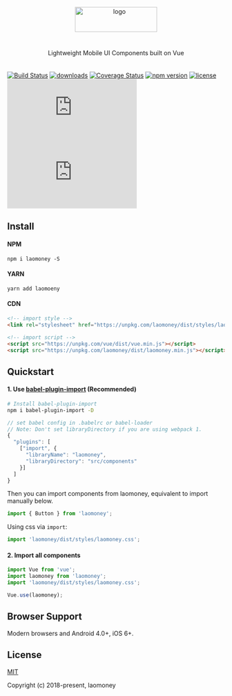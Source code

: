 <p align="center">
    <img alt="logo" src="https://static.laocaibao.com/1.6.5/static/images/logo_lcb.png" width="190" height="58" style="margin-bottom: 10px;">
</p>

<p align="center" style="margin: 30px 0 35px;">Lightweight Mobile UI Components built on Vue</p>

[![Build Status](https://travis-ci.org/flower007/laomoney-ui.svg?branch=master)](https://travis-ci.org/flower007/laomoney-ui)
[![downloads](https://img.shields.io/npm/dt/laomoney.svg)](https://www.npmjs.com/package/laomoney)
[![Coverage Status](https://img.shields.io/coveralls/github/flower007/laomoney-ui/master.svg)](https://img.shields.io/coveralls/github/flower007/laomoney-ui/master.svg)
[![npm version](https://img.shields.io/npm/v/laomoney.svg?style=flat)](https://www.npmjs.com/package/laomoney)
[![license](https://img.shields.io/npm/l/laomoney.svg)](https://www.npmjs.com/package/laomoney)
[![JS Gzip Size](http://img.badgesize.io/https://unpkg.com/laomoney/dist/laomoney.min.js?compression=gzip&style=flat&label=JS%20gzip%20size)](https://unpkg.com/laomoney/dist/laomoney.min.js)
[![CSS Gzip Size](http://img.badgesize.io/https://unpkg.com/laomoney/dist/styles/laomoney.css?compression=gzip&style=flat&label=CSS%20gzip%20size)](https://unpkg.com/laomoney/dist/styles/laomoney.css)

## Install

#### NPM

```shell
npm i laomoney -S
```

#### YARN

```shell
yarn add laomoeny
```

#### CDN

```html
<!-- import style -->
<link rel="stylesheet" href="https://unpkg.com/laomoney/dist/styles/laomoney.css" />

<!-- import script -->
<script src="https://unpkg.com/vue/dist/vue.min.js"></script>
<script src="https://unpkg.com/laomoney/dist/laomoney.min.js"></script>
```

## Quickstart

#### 1. Use [babel-plugin-import](https://github.com/ant-design/babel-plugin-import) (Recommended)

```bash
# Install babel-plugin-import
npm i babel-plugin-import -D
```

```js
// set babel config in .babelrc or babel-loader
// Note: Don't set libraryDirectory if you are using webpack 1.
{
  "plugins": [
    ["import", {
      "libraryName": "laomoney",
      "libraryDirectory": "src/components"
    }]
  ]
}
```

Then you can import components from laomoney, equivalent to import manually below.

```js
import { Button } from 'laomoney';
```
Using css via `import`:

```js
import 'laomoney/dist/styles/laomoney.css';
```

#### 2. Import all components

```js
import Vue from 'vue';
import laomoney from 'laomoney';
import 'laomoney/dist/styles/laomoney.css';

Vue.use(laomoney);
```

## Browser Support

Modern browsers and Android 4.0+, iOS 6+.

## License
[MIT](http://opensource.org/licenses/MIT)

Copyright (c) 2018-present, laomoney

